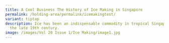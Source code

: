 ```yaml
---
title: A Cool Business The History of Ice Making in Singapore
permalink: /holding-area/permalink/icemakingtest/
variant: tiptap
description: Ice has been an indispensable commodity in tropical Singapore since
  the late 19th century.
image: /images/Vol 20 Issue 1/Ice Making/image1.jpg
---
```


